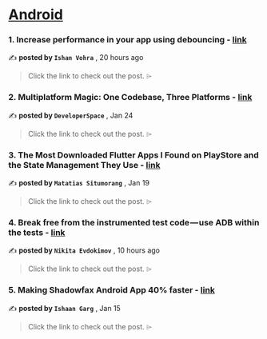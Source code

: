 
<h1><a href=https://medium.com/tag/android/recommended target="_blank" rel="noopener noreferrer">Android</a></h1>
<h3>1. Increase performance in your app using debouncing - <a href=https://medium.com/towardsdev/increase-performance-in-your-app-using-debouncing-0cdb29023f82?source=tag_recommended_feed---------0-84----------android----------4d28b8d3_07ad_4844_972b_6f1e9fa17ce1------- target="_blank" rel="noopener noreferrer">link</a></h3>

✍️ **posted by `Ishan Vohra`** <date> , 20 hours ago</date>

<blockquote>Click the link to check out the post. ⌲</blockquote>

<h3>2. Multiplatform Magic: One Codebase, Three Platforms - <a href=https://medium.com/proandroiddev/exploring-firebase-authentication-in-compose-multiplatform-8a662a30ec8e?source=tag_recommended_feed---------1-107----------android----------4d28b8d3_07ad_4844_972b_6f1e9fa17ce1------- target="_blank" rel="noopener noreferrer">link</a></h3>

✍️ **posted by `DeveloperSpace`** <date> , Jan 24</date>

<blockquote>Click the link to check out the post. ⌲</blockquote>

<h3>3. The Most Downloaded Flutter Apps I Found on PlayStore and the State Management They Use - <a href=https://medium.com/gitconnected/the-most-downloaded-flutter-apps-i-found-on-playstore-and-the-state-management-they-use-f77f61b6195e?source=tag_recommended_feed---------2-85----------android----------4d28b8d3_07ad_4844_972b_6f1e9fa17ce1------- target="_blank" rel="noopener noreferrer">link</a></h3>

✍️ **posted by `Matatias Situmorang`** <date> , Jan 19</date>

<blockquote>Click the link to check out the post. ⌲</blockquote>

<h3>4. Break free from the instrumented test code — use ADB within the tests - <a href=https://medium.com/kasperskymedia/break-free-from-the-instrumented-test-code-use-adb-within-the-tests-5d33dc296a71?source=tag_recommended_feed---------3-84----------android----------4d28b8d3_07ad_4844_972b_6f1e9fa17ce1------- target="_blank" rel="noopener noreferrer">link</a></h3>

✍️ **posted by `Nikita Evdokimov`** <date> , 10 hours ago</date>

<blockquote>Click the link to check out the post. ⌲</blockquote>

<h3>5. Making Shadowfax Android App 40% faster - <a href=https://medium.com/shadowfax-newsroom/making-shadowfax-android-app-40-faster-995cd36b6e5e?source=tag_recommended_feed---------4-107----------android----------4d28b8d3_07ad_4844_972b_6f1e9fa17ce1------- target="_blank" rel="noopener noreferrer">link</a></h3>

✍️ **posted by `Ishaan Garg`** <date> , Jan 15</date>

<blockquote>Click the link to check out the post. ⌲</blockquote>

